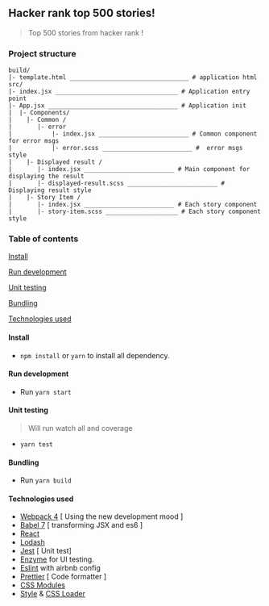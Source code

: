 ## Hacker rank top 500 stories!

>  
> Top 500 stories from hacker rank !

### Project structure

````
build/
|- template.html _________________________________ # application html 
src/
|- index.jsx __________________________________ # Application entry point
|- App.jsx ____________________________________ # Application init
|  |- Components/
|    |- Common /
|       |- error
|           |- index.jsx _________________________ # Common component for error msgs 
|           |- error.scss _________________________ #  error msgs style 
|    |- Displayed result / 
|       |- index.jsx _________________________ # Main component for displaying the result
|       |- displayed-result.scss _________________________ # Displaying result style
|    |- Story Item / 
|       |- index.jsx _________________________ # Each story component
|       |- story-item.scss ____________________ # Each story component style

````




### Table of contents

[Install](#install)

[Run development](#run-development)

[Unit testing](#unit-testing)

[Bundling](#bundling)

[Technologies used](#technologies-used)

#### Install

* `npm install` or `yarn` to install all dependency.

#### Run development

* Run `yarn start`

#### Unit testing

> Will run watch all and coverage

* `yarn test`

#### Bundling

* Run `yarn build`

#### Technologies used

* [Webpack 4](https://github.com/webpack/webpack) [ Using the new development mood ]
* [Babel 7](https://github.com/babel/babel) [ transforming JSX and es6 ]
* [React](https://github.com/facebook/react) 
* [Lodash](https://github.com/lodash/lodash)
* [Jest](https://github.com/facebook/jest) [ Unit test]
* [Enzyme](http://airbnb.io/enzyme/) for UI testing.
* [Eslint](https://github.com/eslint/eslint/) with airbnb config
* [Prettier](https://github.com/prettier/prettier) [ Code formatter ]
* [CSS Modules](https://github.com/css-modules/css-modules) 
* [Style](https://github.com/webpack-contrib/style-loader) & [CSS Loader](https://github.com/webpack-contrib/css-loader)


